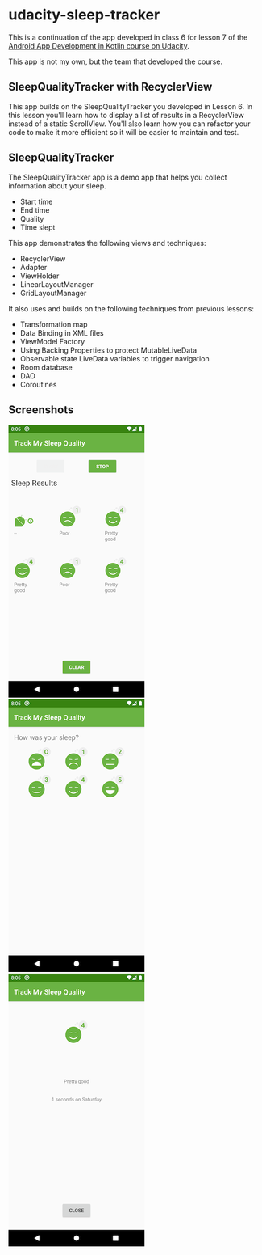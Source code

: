 # udacity-sleep-tracker

This is a continuation of the app developed in class 6 for lesson 7 of the [Android App Development in Kotlin course on Udacity](https://www.udacity.com/course/developing-android-apps-with-kotlin--ud9012).

This app is not my own, but the team that developed the course.

## SleepQualityTracker with RecyclerView

This app builds on the SleepQualityTracker you developed in Lesson 6.  In this lesson you'll learn how to display a list of results in a RecyclerView instead of a static ScrollView. You'll also learn how you can refactor your code to make it more efficient so it will be easier to maintain and test.

## SleepQualityTracker

The SleepQualityTracker app is a demo app that helps you collect information about your sleep. 
* Start time
* End time
* Quality
* Time slept

This app demonstrates the following views and techniques:
* RecyclerView
* Adapter
* ViewHolder
* LinearLayoutManager
* GridLayoutManager

It also uses and builds on the following techniques from previous lessons:
* Transformation map
* Data Binding in XML files
* ViewModel Factory
* Using Backing Properties to protect MutableLiveData
* Observable state LiveData variables to trigger navigation
* Room database
* DAO
* Coroutines

## Screenshots

![Screenshot1](screenshots/Screenshot_1.png)
![Screenshot2](screenshots/Screenshot_2.png)
![Screenshot3](screenshots/Screenshot_3.png)
